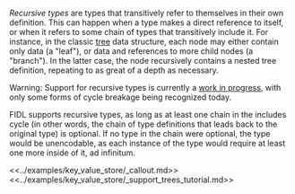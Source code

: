 *Recursive types* are types that transitively refer to themselves in their own
definition. This can happen when a type makes a direct reference to itself, or
when it refers to some chain of types that transitively include it. For
instance, in the classic
[tree](https://en.wikipedia.org/wiki/Tree_(data_structure)) data structure, each
node may either contain only data (a "leaf"), or data and references to more
child nodes (a "branch"). In the latter case, the node recursively contains a
nested tree definition, repeating to as great of a depth as necessary.

Warning: Support for recursive types is currently a [work in
progress](https://fxbug.dev/42110612), with only some forms of cycle breakage being
recognized today.

FIDL supports recursive types, as long as at least one chain in the includes
cycle (in other words, the chain of type definitions that leads back to the
original type) is optional. If no type in the chain were optional, the type
would be unencodable, as each instance of the type would require at least one
more inside of it, ad infinitum.

<<../examples/key_value_store/_callout.md>>
<<../examples/key_value_store/_support_trees_tutorial.md>>

